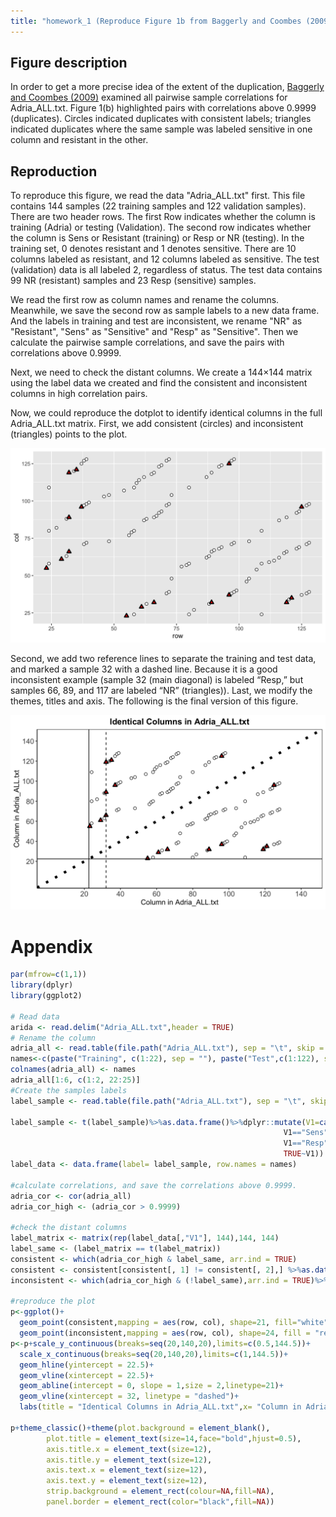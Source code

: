 ```yaml
---
title: "homework_1 (Reproduce Figure 1b from Baggerly and Coombes (2009))"
---
```


## Figure description

In order to get a more precise idea of the extent of the duplication, [Baggerly and Coombes (2009)](https://projecteuclid.org/journals/annals-of-applied-statistics/volume-3/issue-4/Deriving-chemosensitivity-from-cell-lines--Forensic-bioinformatics-and-reproducible/10.1214/09-AOAS291.full) examined all pairwise sample correlations for Adria_ALL.txt. Figure 1(b) highlighted pairs with correlations above 0.9999 (duplicates). Circles indicated duplicates with consistent labels; triangles indicated duplicates where the same sample was labeled sensitive in one column and resistant in the other. 

## Reproduction

To reproduce this figure, we read the data "Adria_ALL.txt" first. This file contains 144 samples (22 training samples and 122 validation samples). There are two header rows. The first Row indicates whether the column is training (Adria) or testing (Validation). The second row indicates whether the column is Sens or Resistant (training) or Resp or NR (testing). 
In the training set, 0 denotes resistant and 1 denotes sensitive. There are 10 columns labeled as resistant, and 12 columns labeled as sensitive. The test (validation) data is all labeled 2, regardless of status. The test data contains 99 NR (resistant) samples and 23 Resp (sensitive) samples.

We read the first row as column names and rename the columns. Meanwhile, we save the second row as sample labels to a new data frame. And the labels in training and test are inconsistent, we rename "NR" as "Resistant", "Sens" as "Sensitive" and "Resp" as "Sensitive". Then we calculate the pairwise sample correlations, and save the pairs with correlations above 0.9999. 

Next, we need to check the distant columns. We create a 144×144 matrix using the label data we created and find the consistent and inconsistent columns in high correlation pairs.

Now, we could reproduce the dotplot to identify identical columns in the full Adria_ALL.txt matrix. First, we add consistent (circles) and inconsistent (triangles) points to the plot. 

![image](/assets/images/figure1.png)

Second, we add two reference lines to separate the training and test data, and marked a sample 32 with a dashed line. Because it is a good inconsistent example (sample 32 (main diagonal) is labeled “Resp,” but samples 66, 89, and 117 are labeled “NR” (triangles)). Last, we modify the themes, titles and axis. The following is the final version of this figure.

![image](/assets/images/figure2.png)

Appendix
========

``` r
par(mfrow=c(1,1))
library(dplyr)
library(ggplot2)

# Read data 
arida <- read.delim("Adria_ALL.txt",header = TRUE)
# Rename the column
adria_all <- read.table(file.path("Adria_ALL.txt"), sep = "\t", skip = 2, header = FALSE)
names<-c(paste("Training", c(1:22), sep = ""), paste("Test",c(1:122), sep = ""))
colnames(adria_all) <- names
adria_all[1:6, c(1:2, 22:25)]
#Create the samples labels
label_sample <- read.table(file.path("Adria_ALL.txt"), sep = "\t", skip = 1, nrows = 1, header = FALSE)

label_sample <- t(label_sample)%>%as.data.frame()%>%dplyr::mutate(V1=case_when(V1=="NR"~"Resistant",
                                                             V1=="Sens"~"Sensitive",
                                                             V1=="Resp"~"Sensitive",
                                                             TRUE~V1))
label_data <- data.frame(label= label_sample, row.names = names)

#calculate correlations, and save the correlations above 0.9999. 
adria_cor <- cor(adria_all)
adria_cor_high <- (adria_cor > 0.9999)

#check the distant columns
label_matrix <- matrix(rep(label_data[,"V1"], 144),144, 144)
label_same <- (label_matrix == t(label_matrix))
consistent <- which(adria_cor_high & label_same, arr.ind = TRUE)
consistent <- consistent[consistent[, 1] != consistent[, 2],] %>%as.data.frame()
inconsistent <- which(adria_cor_high & (!label_same),arr.ind = TRUE)%>%as.data.frame()

#reproduce the plot
p<-ggplot()+
  geom_point(consistent,mapping = aes(row, col), shape=21, fill="white",size=2)+
  geom_point(inconsistent,mapping = aes(row, col), shape=24, fill = "red",stroke = 1.3)
p<-p+scale_y_continuous(breaks=seq(20,140,20),limits=c(0.5,144.5))+
  scale_x_continuous(breaks=seq(20,140,20),limits=c(1,144.5))+
  geom_hline(yintercept = 22.5)+
  geom_vline(xintercept = 22.5)+
  geom_abline(intercept = 0, slope = 1,size = 2,linetype=21)+
  geom_vline(xintercept = 32, linetype = "dashed")+
  labs(title = "Identical Columns in Adria_ALL.txt",x= "Column in Adria_ALL.txt", y = "Column in Adria_ALL.txt")

p+theme_classic()+theme(plot.background = element_blank(),
        plot.title = element_text(size=14,face="bold",hjust=0.5),
        axis.title.x = element_text(size=12),
        axis.title.y = element_text(size=12),
        axis.text.x = element_text(size=12),
        axis.text.y = element_text(size=12),
        strip.background = element_rect(colour=NA,fill=NA),
        panel.border = element_rect(color="black",fill=NA))
```